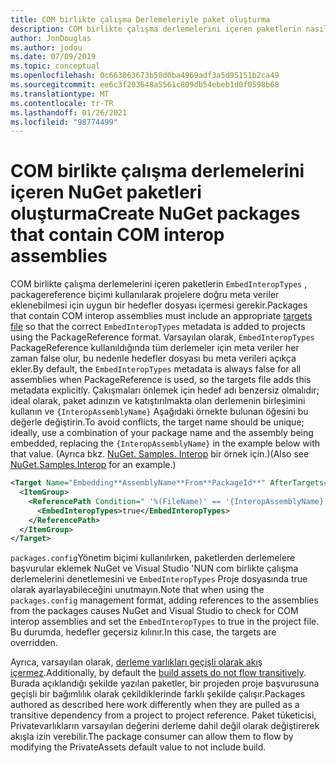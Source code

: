 ```yaml
---
title: COM birlikte çalışma Derlemeleriyle paket oluşturma
description: COM birlikte çalışma derlemelerini içeren paketlerin nasıl oluşturulacağını açıklar
author: JonDouglas
ms.author: jodou
ms.date: 07/09/2019
ms.topic: conceptual
ms.openlocfilehash: 0c663863673b50d0ba4969adf3a5d95151b2ca49
ms.sourcegitcommit: ee6c3f203648a5561c809db54ebeb1d0f0598b68
ms.translationtype: MT
ms.contentlocale: tr-TR
ms.lasthandoff: 01/26/2021
ms.locfileid: "98774499"
---
```

# <a name="create-nuget-packages-that-contain-com-interop-assemblies"></a><span data-ttu-id="23eb0-103">COM birlikte çalışma derlemelerini içeren NuGet paketleri oluşturma</span><span class="sxs-lookup"><span data-stu-id="23eb0-103">Create NuGet packages that contain COM interop assemblies</span></span>

<span data-ttu-id="23eb0-104">COM birlikte çalışma derlemelerini içeren paketlerin [](creating-a-package.md#include-msbuild-props-and-targets-in-a-package) `EmbedInteropTypes` , packagereference biçimi kullanılarak projelere doğru meta veriler eklenebilmesi için uygun bir hedefler dosyası içermesi gerekir.</span><span class="sxs-lookup"><span data-stu-id="23eb0-104">Packages that contain COM interop assemblies must include an appropriate [targets file](creating-a-package.md#include-msbuild-props-and-targets-in-a-package) so that the correct `EmbedInteropTypes` metadata is added to projects using the PackageReference format.</span></span> <span data-ttu-id="23eb0-105">Varsayılan olarak, `EmbedInteropTypes` PackageReference kullanıldığında tüm derlemeler için meta veriler her zaman false olur, bu nedenle hedefler dosyası bu meta verileri açıkça ekler.</span><span class="sxs-lookup"><span data-stu-id="23eb0-105">By default, the `EmbedInteropTypes` metadata is always false for all assemblies when PackageReference is used, so the targets file adds this metadata explicitly.</span></span> <span data-ttu-id="23eb0-106">Çakışmaları önlemek için hedef adı benzersiz olmalıdır; ideal olarak, paket adınızın ve katıştırılmakta olan derlemenin birleşimini kullanın ve `{InteropAssemblyName}` Aşağıdaki örnekte bulunan öğesini bu değerle değiştirin.</span><span class="sxs-lookup"><span data-stu-id="23eb0-106">To avoid conflicts, the target name should be unique; ideally, use a combination of your package name and the assembly being embedded, replacing the `{InteropAssemblyName}` in the example below with that value.</span></span> <span data-ttu-id="23eb0-107">(Ayrıca bkz. [NuGet. Samples. Interop](https://github.com/NuGet/Samples/tree/master/NuGet.Samples.Interop) bir örnek için.)</span><span class="sxs-lookup"><span data-stu-id="23eb0-107">(Also see [NuGet.Samples.Interop](https://github.com/NuGet/Samples/tree/master/NuGet.Samples.Interop) for an example.)</span></span>

```xml
<Target Name="Embedding**AssemblyName**From**PackageId**" AfterTargets="ResolveReferences" BeforeTargets="FindReferenceAssembliesForReferences">
  <ItemGroup>
    <ReferencePath Condition=" '%(FileName)' == '{InteropAssemblyName}' AND '%(ReferencePath.NuGetPackageId)' == '$(MSBuildThisFileName)' ">
      <EmbedInteropTypes>true</EmbedInteropTypes>
    </ReferencePath>
  </ItemGroup>
</Target>
```

<span data-ttu-id="23eb0-108">`packages.config`Yönetim biçimi kullanılırken, paketlerden derlemelere başvurular eklemek NuGet ve Visual Studio 'NUN com birlikte çalışma derlemelerini denetlemesini ve `EmbedInteropTypes` Proje dosyasında true olarak ayarlayabileceğini unutmayın.</span><span class="sxs-lookup"><span data-stu-id="23eb0-108">Note that when using the `packages.config` management format, adding references to the assemblies from the packages causes NuGet and Visual Studio to check for COM interop assemblies and set the `EmbedInteropTypes` to true in the project file.</span></span> <span data-ttu-id="23eb0-109">Bu durumda, hedefler geçersiz kılınır.</span><span class="sxs-lookup"><span data-stu-id="23eb0-109">In this case, the targets are overridden.</span></span>

<span data-ttu-id="23eb0-110">Ayrıca, varsayılan olarak, [derleme varlıkları geçişli olarak akış içermez](../consume-packages/package-references-in-project-files.md#controlling-dependency-assets).</span><span class="sxs-lookup"><span data-stu-id="23eb0-110">Additionally, by default the [build assets do not flow transitively](../consume-packages/package-references-in-project-files.md#controlling-dependency-assets).</span></span> <span data-ttu-id="23eb0-111">Burada açıklandığı şekilde yazılan paketler, bir projeden proje başvurusuna geçişli bir bağımlılık olarak çekildiklerinde farklı şekilde çalışır.</span><span class="sxs-lookup"><span data-stu-id="23eb0-111">Packages authored as described here work differently when they are pulled as a transitive dependency from a project to project reference.</span></span> <span data-ttu-id="23eb0-112">Paket tüketicisi, Privatevarlıkların varsayılan değerini derleme dahil değil olarak değiştirerek akışla izin verebilir.</span><span class="sxs-lookup"><span data-stu-id="23eb0-112">The package consumer can allow them to flow by modifying the PrivateAssets default value to not include build.</span></span>

<a name="creating-the-package"></a>